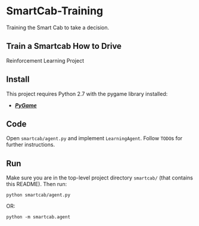 # SmartCab-Training
Training the Smart Cab to take a decision.

## Train a Smartcab How to Drive

Reinforcement Learning Project

## Install

This project requires Python 2.7 with the pygame library installed:

* [***PyGame***](https://www.pygame.org/wiki/GettingStarted)

## Code

Open `smartcab/agent.py` and implement `LearningAgent`. Follow `TODO`s for further instructions.

## Run

Make sure you are in the top-level project directory `smartcab/` (that contains this README). Then run:

```python smartcab/agent.py```

OR:

```python -m smartcab.agent```
